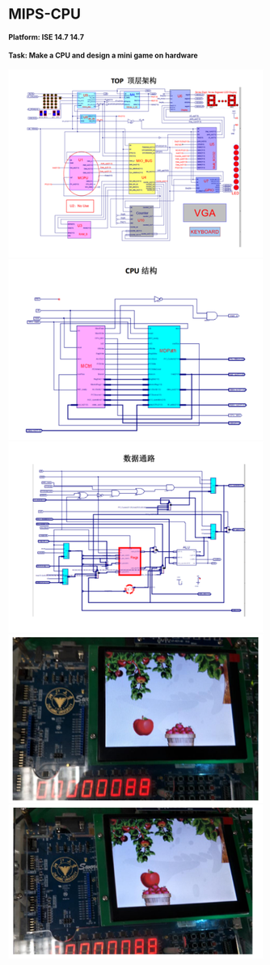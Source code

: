# MIPS-CPU 
#### Platform: ISE 14.7 14.7
#### Task: Make a CPU and design a mini game on hardware
![](https://github.com/BestOreo/Pic-for-README.md/blob/master/organization/1.png)
![](https://github.com/BestOreo/Pic-for-README.md/blob/master/organization/2.png)
![](https://github.com/BestOreo/Pic-for-README.md/blob/master/organization/3.png)
![](https://github.com/BestOreo/Pic-for-README.md/blob/master/organization/4.png)
![](https://github.com/BestOreo/Pic-for-README.md/blob/master/organization/5.png)
